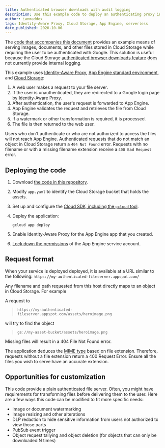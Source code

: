 ```yaml
---
title: Authenticated browser downloads with audit logging
description: Use this example code to deploy an authenticating proxy in front of a Google Cloud file server with audit logging.
author: ianmaddox
tags: Identity-Aware Proxy, Cloud Storage, App Engine, serverless
date_published: 2020-10-06
---
```


The
[code that accompanies this document](https://github.com/GoogleCloudPlatform/community/tree/master/tutorials/authenicated-browser-downloads-with-audit-logging/) 
provides an example means of serving images, documents, and other files stored in Cloud Storage while requiring the user to be authenticated with Google. This 
solution is useful because the Cloud Storage 
[authenticated browser downloads feature](https://cloud.google.com/storage/docs/access-control/cookie-based-authentication) does not currently provide internal 
logging.

This example uses [Identity-Aware Proxy](https://cloud.google.com/iap/docs), [App Engine standard environment](https://cloud.google.com/appengine/docs/standard),
and [Cloud Storage](https://cloud.google.com/storage/docs):

1. A web user makes a request to your file server.
1. If the user is unauthenticated, they are redirected to a Google login page by Identity-Aware Proxy.
1. After authentication, the user's request is forwarded to App Engine.
1. App Engine validates the request and retrieves the file from Cloud Storage.
1. If a watermark or other transformation is required, it is processed.
1. The file is then returned to the web user.

Users who don't authenticate or who are not authorized to access the files will not reach App Engine. Authenticated requests that do not match an object in 
Cloud Storage return a `404 Not Found` error. Requests with no filename or with a missing filename extension receive a `400 Bad Request` error.

## Deploying the code

1.  Download
    [the code in this repository](https://github.com/GoogleCloudPlatform/community/tree/master/tutorials/authenicated-browser-downloads-with-audit-logging/).
1.  Modify `app.yaml` to identify the Cloud Storage bucket that holds the assets.
1.  Set up and configure the [Cloud SDK, including the `gcloud` tool](https://cloud.google.com/sdk/docs/install).
1.  Deploy the application:

        gcloud app deploy

1. Enable Identity-Aware Proxy for the App Engine app that you created.
1. [Lock down the permissions](https://cloud.google.com/appengine/docs/standard/go/service-account) of the App Engine service account.

## Request format

When your service is deployed deployed, it is available at a URL similar to the following: `https://my-authenticated-fileserver.appspot.com/`

Any filename and path requested from this host directly maps to an object in Cloud Storage. For example

A request to
> `https://my-authenticated-fileserver.appspot.com/assets/heroimage.png`

will try to find the object
> `gs://my-asset-bucket/assets/heroimage.png`

Missing files will result in a 404 File Not Found error.

The application deduces the [MIME type](https://developer.mozilla.org/en-US/docs/Web/HTTP/Basics_of_HTTP/MIME_types) based on file extension. Therefore, requests without a file extension return a 400 Request Error. Ensure all the files you wish to serve have an accurate extension.

## Opportunities for customization

This code provide a plain authenticated file server. Often, you might have requirements for transforming files before delivering them to the user. Here are a few ways this code can be modified to fit more specific needs:

* Image or document watermarking
* Image resizing and other alterations
* DLP redaction to hide sensitive information from users not authorized to view those parts
* PubSub event trigger
* Object request tallying and object deletion (for objects that can only be downloaded N times)
